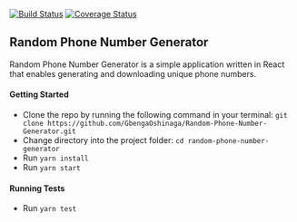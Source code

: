 [![Build Status](https://travis-ci.org/GbengaOshinaga/Random-Phone-Number-Generator.svg?branch=master)](https://travis-ci.org/GbengaOshinaga/Random-Phone-Number-Generator)
[![Coverage Status](https://coveralls.io/repos/github/GbengaOshinaga/Random-Phone-Number-Generator/badge.svg?branch=master)](https://coveralls.io/github/GbengaOshinaga/Random-Phone-Number-Generator?branch=master)

## Random Phone Number Generator
Random Phone Number Generator is a simple application written in React that enables generating and downloading unique phone numbers.

#### Getting Started
 - Clone the repo by running the following command in your terminal: `git clone https://github.com/GbengaOshinaga/Random-Phone-Number-Generator.git`
 - Change directory into the project folder: `cd random-phone-number-generator`
 - Run `yarn install`
 - Run `yarn start`

 #### Running Tests
 - Run `yarn test` 